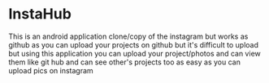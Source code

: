 # InstaHub

This is an android application clone/copy of the instagram but works as github as you can upload your projects on github but it's difficult to upload but using this application you can upload your project/photos and can view them like git hub and can see other's projects too as easy as you can upload pics on instagram
